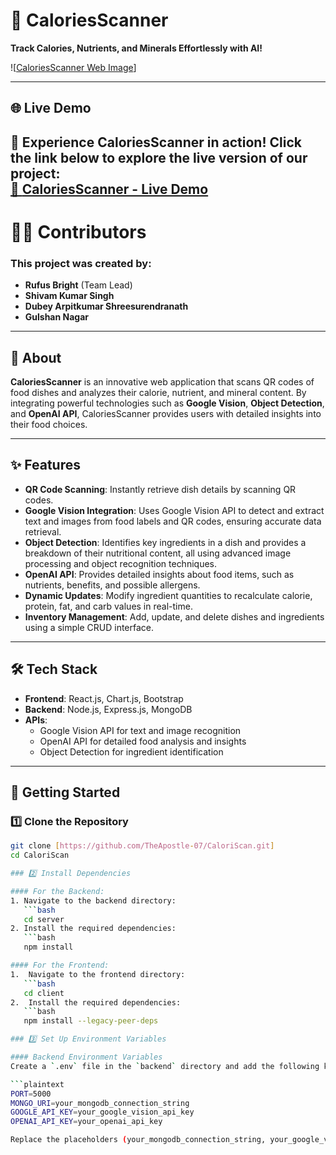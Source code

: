 # 🍴 CaloriesScanner  

**Track Calories, Nutrients, and Minerals Effortlessly with AI!**  

![[CaloriesScanner Web Image](https://imgur.com/a/wa5NPiv)] 


---

## 🌐 Live Demo  

🎉 **Experience CaloriesScanner in action!** Click the link below to explore the live version of our project:  
[🚀 **CaloriesScanner - Live Demo**](https://calori-scan-frontend.vercel.app/)
---

# 👩‍💻 Contributors
### This project was created by:
- **Rufus Bright** (Team Lead)
- **Shivam Kumar Singh**
- **Dubey Arpitkumar Shreesurendranath**
- **Gulshan Nagar**

---

## 📖 About  

**CaloriesScanner** is an innovative web application that scans QR codes of food dishes and analyzes their calorie, nutrient, and mineral content. By integrating powerful technologies such as **Google Vision**, **Object Detection**, and **OpenAI API**, CaloriesScanner provides users with detailed insights into their food choices.  

---

## ✨ Features  

- **QR Code Scanning**: Instantly retrieve dish details by scanning QR codes.  
- **Google Vision Integration**: Uses Google Vision API to detect and extract text and images from food labels and QR codes, ensuring accurate data retrieval.  
- **Object Detection**: Identifies key ingredients in a dish and provides a breakdown of their nutritional content, all using advanced image processing and object recognition techniques.  
- **OpenAI API**: Provides detailed insights about food items, such as nutrients, benefits, and possible allergens.  
- **Dynamic Updates**: Modify ingredient quantities to recalculate calorie, protein, fat, and carb values in real-time.  
- **Inventory Management**: Add, update, and delete dishes and ingredients using a simple CRUD interface.  

---

## 🛠️ Tech Stack  

- **Frontend**: React.js, Chart.js, Bootstrap  
- **Backend**: Node.js, Express.js, MongoDB  
- **APIs**:  
  - Google Vision API for text and image recognition  
  - OpenAI API for detailed food analysis and insights  
  - Object Detection for ingredient identification  


---

## 🚀 Getting Started  

### 1️⃣ Clone the Repository  
```bash  
git clone [https://github.com/TheApostle-07/CaloriScan.git]
cd CaloriScan

### 2️⃣ Install Dependencies

#### For the Backend:
1. Navigate to the backend directory:
   ```bash
   cd server
2. Install the required dependencies:
   ```bash
   npm install

#### For the Frontend:
1.	Navigate to the frontend directory:
   ```bash
   cd client
2.	Install the required dependencies:
   ```bash
   npm install --legacy-peer-deps

### 3️⃣ Set Up Environment Variables

#### Backend Environment Variables
Create a `.env` file in the `backend` directory and add the following keys:

```plaintext
PORT=5000
MONGO_URI=your_mongodb_connection_string
GOOGLE_API_KEY=your_google_vision_api_key
OPENAI_API_KEY=your_openai_api_key

Replace the placeholders (your_mongodb_connection_string, your_google_vision_api_key, your_openai_api_key) with your actual credentials.
